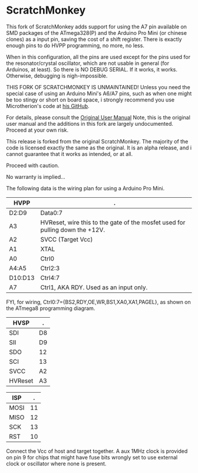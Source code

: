 ScratchMonkey
=============
This fork of ScratchMonkey adds support for using the A7 pin available on SMD packages of the ATmega328(P) and the Arduino Pro Mini (or chinese clones) as a input pin, saving the cost of a shift register. There is exactly enough pins to do HVPP programming, no more, no less.

When in this configuration, all the pins are used except for the pins used for the resonator/crystal oscillator, which are not usable in general (for Arduinos, at least). So there is NO DEBUG SERIAL. If it works, it works. Otherwise, debugging is nigh-impossible.

THIS FORK OF SCRATCHMONKEY IS UNMAINTAINED! Unless you need the special case of using an Arduino Mini's A6/A7 pins, such as when one might be too stingy or short on board space, i strongly recommend you use Microtherion's code at [his GitHub](https://github.com/microtherion/ScratchMonkey).

For details, please consult the [Original User Manual](http://microtherion.github.com/ScratchMonkey/) Note, this is the original user manual and the additions in this fork are largely undocumented. Proceed at your own risk.


This release is forked from the original ScratchMonkey.
The majority of the code is licensed exactly the same as the original.
It is an alpha release, and i cannot guarantee that it works as intended, or at all.

Proceed with caution.

No warranty is implied...

The following data is the wiring plan for using a Arduino Pro Mini.

HVPP|.
----|----
D2:D9 | Data0:7
A3 | HVReset, wire this to the gate of the mosfet used for pulling down the +12V.
A2 | SVCC (Target Vcc)
A1 | XTAL
A0 | Ctrl0
A4:A5 | Ctrl2:3
D10:D13 | Ctrl4:7
A7 | Ctrl1, AKA RDY. Used as an input only.

FYI, for wiring, Ctrl0:7={BS2,RDY,OE,WR,BS1,XA0,XA1,PAGEL}, as shown on the ATmega8 programming diagram.

HVSP|.
----|----
SDI | D8
SII | D9
SDO | 12
SCI | 13
SVCC | A2
HVReset | A3

ISP|.
----|----
MOSI | 11
MISO | 12
SCK | 13
RST | 10
Connect the Vcc of host and target together. 
A aux 1MHz clock is provided on pin 9 for chips that might have fuse bits wrongly set to use external clock or oscillator where none is present.
